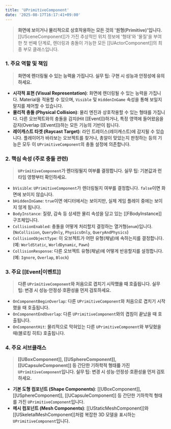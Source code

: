 ```yaml
---
title: 'UPrimitiveComponent'
date: '2025-08-17T16:17:41+09:00'
---
```

> **화면에 보이거나 물리적으로 상호작용하는 모든 것의 '원형(Primitive)'입니다.** [[USceneComponent]]가 가진 추상적인 위치 정보에 '형태'와 '물질'을 부여한 첫 번째 단계로, 렌더링과 충돌이 가능한 모든 [[UActorComponent]]의 최종 부모 클래스입니다.

### **1. 주요 역할 및 책임**
> **화면에 렌더링될 수 있는 능력을 가집니다. 실무 팁: 구현 시 성능과 안정성에 유의하세요.**
* **시각적 표현 (Visual Representation)**:
	화면에 렌더링될 수 있는 능력을 가집니다. Material을 적용할 수 있으며, `Visible` 및 `HiddenInGame` 속성을 통해 보일지 말지를 제어할 수 있습니다.
* **물리적 충돌 (Physical Collision)**:
	물리 엔진과 상호작용할 수 있는 형태를 가집니다. 다른 오브젝트와의 충돌을 감지(Hit [[Event]])하거나, 특정 영역에 들어왔음을 감지(Overlap [[Event]])하는 모든 기능의 기반이 됩니다.
* **레이캐스트 타겟 (Raycast Target)**:
	라인 트레이스(레이캐스트)에 감지될 수 있습니다. 플레이어가 바라보는 오브젝트를 찾거나, 총알이 맞았는지 판정하는 등의 기능은 모두 이 `UPrimitiveComponent`의 충돌 설정에 의존합니다.

### **2. 핵심 속성 (주로 충돌 관련)**
> **`UPrimitiveComponent`가 렌더링될지 여부를 결정합니다. 실무 팁: 기본값과 런타임 영향부터 확인하세요.**
* `bVisible`:
	`UPrimitiveComponent`가 렌더링될지 여부를 결정합니다. `false`이면 화면에 보이지 않습니다.
* `bHiddenInGame`:
	`true`이면 에디터에서는 보이지만, 실제 게임 플레이 중에는 보이지 않게 됩니다.
* `BodyInstance`:
	질량, 감속 등 상세한 물리 속성을 담고 있는 [[FBodyInstance]] 구조체입니다.
* `CollisionEnabled`:
	충돌을 어떻게 처리할지 결정하는 열거형(`enum`)입니다. (`NoCollision`, `QueryOnly`, `PhysicsOnly`, `QueryAndPhysics`)
* `CollisionObjectType`:
	이 오브젝트가 어떤 유형(채널)에 속하는지를 결정합니다. (예: `WorldStatic`, `WorldDynamic`, `Pawn`)
* `CollisionResponse`:
	다른 오브젝트 유형(채널)에 어떻게 반응할지를 설정합니다. (예: `Ignore`, `Overlap`, `Block`)

### **3. 주요 [[Event|이벤트]]**
> **다른 `UPrimitiveComponent`와 처음으로 겹치기 시작했을 때 호출됩니다. 실무 팁: 변경 시 성능·안정성·호환성을 먼저 검토하세요.**
* `OnComponentBeginOverlap`:
	다른 `UPrimitiveComponent`와 처음으로 겹치기 시작했을 때 호출됩니다.
* `OnComponentEndOverlap`:
	다른 `UPrimitiveComponent`와의 겹침이 끝났을 때 호출됩니다.
* `OnComponentHit`:
	물리적으로 막혀있는 다른 `UPrimitiveComponent`와 부딪혔을 때(블로킹 히트) 호출됩니다.

### **4. 주요 서브클래스**
> **[[UBoxComponent]], [[USphereComponent]], [[UCapsuleComponent]] 등 간단한 기하학적 형태를 가진 `UPrimitiveComponent`입니다. 실무 팁: 변경 시 성능·안정성·호환성을 먼저 검토하세요.**
* **기본 도형 컴포넌트 (Shape Components)**:
	[[UBoxComponent]], [[USphereComponent]], [[UCapsuleComponent]] 등 간단한 기하학적 형태를 가진 `UPrimitiveComponent`입니다.
* **메시 컴포넌트 (Mesh Components)**:
	[[UStaticMeshComponent]]와 [[USkeletalMeshComponent]]처럼 복잡한 3D 모델을 표시하는 `UPrimitiveComponent`입니다.
